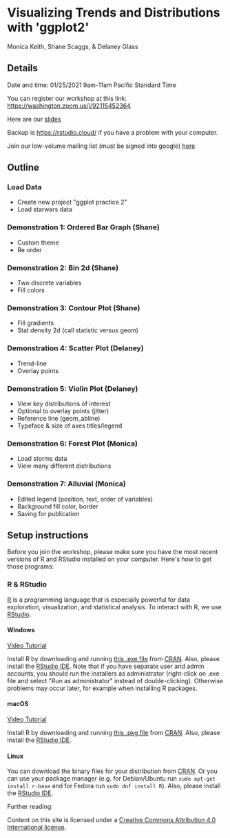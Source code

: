 # Visualizing Trends and Distributions with 'ggplot2'

Monica Keith, Shane Scaggs, & Delaney Glass

## Details

Date and time: 01/25/2021 9am-11am Pacific Standard Time

You can register our workshop at this link: https://washington.zoom.us/j/92115452364

Here are our [slides](https://docs.google.com/presentation/d/1oygL8yhfq0j87H7MNGcPbMMG9iCB8chW_CEtA7w4Mlg/edit?usp=sharing)

Backup is https://rstudio.cloud/ if you have a problem with your computer.

Join our low-volume mailing list (must be signed into google) [here](https://groups.google.com/u/2/g/anthro-data-science)

## Outline

### Load Data
- Create new project "ggplot practice 2"
- Load starwars data

### Demonstration 1: Ordered Bar Graph (Shane)
- Custom theme
- Re order 

### Demonstration 2: Bin 2d (Shane)
- Two discrete variables
- Fill colors

### Demonstration 3: Contour Plot (Shane)
- Fill gradients
- Stat density 2d (call statistic versus geom)

### Demonstration 4: Scatter Plot (Delaney)
- Trend-line
- Overlay points

### Demonstration 5: Violin Plot (Delaney)
- View key distributions of interest
- Optional to overlay points (jitter)
- Reference line (geom_abline)
- Typeface & size of axes titles/legend

### Demonstration 6: Forest Plot (Monica)
- Load storms data
- View many different distributions

### Demonstration 7: Alluvial (Monica)
- Edited legend (position, text, order of variables)
- Background fill color, border
- Saving for publication

## Setup instructions

Before you join the workshop, please make sure you have the most recent versions of R and RStudio installed on your computer. Here's how to get those programs:

<h3>R & RStudio</h3>

<p>
    <a href="https://www.r-project.org">R</a> is a programming language
    that is especially powerful for data exploration, visualization, and
    statistical analysis. To interact with R, we use
    <a href="https://www.rstudio.com/">RStudio</a>.
</p>


<h4 id="r-windows">Windows</h4>
<a href="https://www.youtube.com/watch?v=q0PjTAylwoU">Video Tutorial</a>
<p>
        Install R by downloading and running
        <a href="https://cran.r-project.org/bin/windows/base/release.htm">this .exe file</a>
        from <a href="https://cran.r-project.org/index.html">CRAN</a>.
        Also, please install the
        <a href="https://www.rstudio.com/products/rstudio/download/#download">RStudio IDE</a>.
        Note that if you have separate user and admin accounts, you should run the
        installers as administrator (right-click on .exe file and select "Run as
        administrator" instead of double-clicking). Otherwise problems may occur later,
        for example when installing R packages.
</p>

<h4 id="r-macosx">macOS</h4>
<a href="https://www.youtube.com/watch?v=5-ly3kyxwEg">Video Tutorial</a>
<p>
        Install R by downloading and running
        <a href="https://cran.r-project.org/bin/macosx/R-latest.pkg">this .pkg file</a>
        from <a href="https://cran.r-project.org/index.html">CRAN</a>.
        Also, please install the
        <a href="https://www.rstudio.com/products/rstudio/download/#download">RStudio IDE</a>.
</p>

<h4 id="r-linux">Linux</h4>
<p>
        You can download the binary files for your distribution
        from <a href="https://cran.r-project.org/index.html">CRAN</a>. Or
        you can use your package manager (e.g. for Debian/Ubuntu
        run <code>sudo apt-get install r-base</code> and for Fedora run
        <code>sudo dnf install R</code>).  Also, please install the
        <a href="https://www.rstudio.com/products/rstudio/download/#download">RStudio IDE</a>.
</p>

Further reading:

Content on this site is licensed under a [Creative Commons Attribution 4.0 International license](https://creativecommons.org/licenses/by-sa/4.0/).
